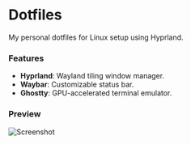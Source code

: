 
# Dotfiles

My personal dotfiles for Linux setup using Hyprland.

### Features

- **Hyprland**: Wayland tiling window manager.
- **Waybar**: Customizable status bar.
- **Ghostty**: GPU-accelerated terminal emulator.

### Preview

![Screenshot](https://github.com/user-attachments/assets/bb36b02b-af3a-4864-8726-5a6e65fc87ba)
